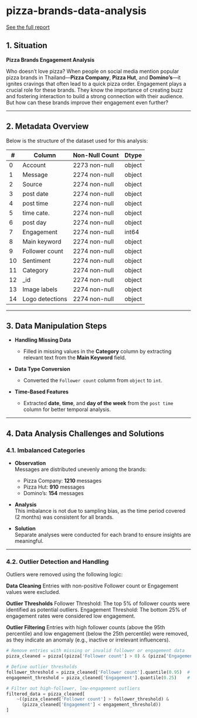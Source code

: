 # pizza-brands-data-analysis
[See the full report](https://pizza-brands-data-analysis.my.canva.site/)

## 1. Situation

**Pizza Brands Engagement Analysis**  

Who doesn’t love pizza? When people on social media mention popular pizza brands in Thailand—**Pizza Company**, **Pizza Hut**, and **Domino’s**—it ignites cravings that often lead to a quick pizza order. Engagement plays a crucial role for these brands. They know the importance of creating buzz and fostering interaction to build a strong connection with their audience. But how can these brands improve their engagement even further?

---

## 2. Metadata Overview

Below is the structure of the dataset used for this analysis:

| #   | Column           | Non-Null Count  | Dtype  |
|-----|------------------|-----------------|--------|
| 0   | Account          | 2273 non-null  | object |
| 1   | Message          | 2274 non-null  | object |
| 2   | Source           | 2274 non-null  | object |
| 3   | post date        | 2274 non-null  | object |
| 4   | post time        | 2274 non-null  | object |
| 5   | time cate.       | 2274 non-null  | object |
| 6   | post day         | 2274 non-null  | object |
| 7   | Engagement       | 2274 non-null  | int64  |
| 8   | Main keyword     | 2274 non-null  | object |
| 9   | Follower count   | 2274 non-null  | object |
| 10  | Sentiment        | 2274 non-null  | object |
| 11  | Category         | 2274 non-null  | object |
| 12  | _id              | 2274 non-null  | object |
| 13  | Image labels     | 2274 non-null  | object |
| 14  | Logo detections  | 2274 non-null  | object |

---

## 3. Data Manipulation Steps

- **Handling Missing Data**
  - Filled in missing values in the **Category** column by extracting relevant text from the **Main Keyword** field.

- **Data Type Conversion**
  - Converted the `Follower count` column from `object` to `int`.

- **Time-Based Features**
  - Extracted **date**, **time**, and **day of the week** from the `post time` column for better temporal analysis.

---

## 4. Data Analysis Challenges and Solutions

### 4.1. Imbalanced Categories
- **Observation**  
Messages are distributed unevenly among the brands:  
  - Pizza Company: **1210** messages  
  - Pizza Hut: **910** messages  
  - Domino’s: **154** messages  

- **Analysis**  
This imbalance is not due to sampling bias, as the time period covered (2 months) was consistent for all brands.

- **Solution**  
Separate analyses were conducted for each brand to ensure insights are meaningful.

---

### 4.2. Outlier Detection and Handling

Outliers were removed using the following logic:

**Data Cleaning**
Entries with non-positive Follower count or Engagement values were excluded.

**Outlier Thresholds**
Follower Threshold: The top 5% of follower counts were identified as potential outliers.
Engagement Threshold: The bottom 25% of engagement rates were considered low engagement.

**Outlier Filtering**
Entries with high follower counts (above the 95th percentile) and low engagement (below the 25th percentile) were removed, as they indicate an anomaly (e.g., inactive or irrelevant influencers).

```python
# Remove entries with missing or invalid follower or engagement data
pizza_cleaned = pizza[(pizza['Follower count'] > 0) & (pizza['Engagement'] >= 0)]

# Define outlier thresholds
follower_threshold = pizza_cleaned['Follower count'].quantile(0.95)  # Top 5% followers
engagement_threshold = pizza_cleaned['Engagement'].quantile(0.25)    # Bottom 25% engagement

# Filter out high-follower, low-engagement outliers
filtered_data = pizza_cleaned[
    ~((pizza_cleaned['Follower count'] > follower_threshold) & 
      (pizza_cleaned['Engagement'] < engagement_threshold))
]
